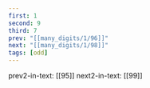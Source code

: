 ```yaml
---
first: 1
second: 9
third: 7
prev: "[[many_digits/1/96]]"
next: "[[many_digits/1/98]]"
tags: [odd]
---
```

prev2-in-text: [[95]]
next2-in-text: [[99]]
